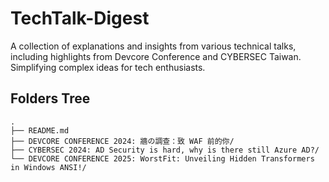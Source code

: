 # TechTalk-Digest
A collection of explanations and insights from various technical talks, including highlights from Devcore Conference and CYBERSEC Taiwan. Simplifying complex ideas for tech enthusiasts.

## Folders Tree
```
.
├── README.md
├── DEVCORE CONFERENCE 2024: 牆の調查：致 WAF 前的你/
├── CYBERSEC 2024: AD Security is hard, why is there still Azure AD?/
└── DEVCORE CONFERENCE 2025: WorstFit: Unveiling Hidden Transformers in Windows ANSI!/
```
